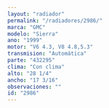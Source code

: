 ```yaml
---
layout: "radiador"
permalink: "/radiadores/2986/"
marca: "GMC"
modelo: "Sierra"
ano: "1999"
motor: "V6 4.3, V8 4.8,5.3"
transmision: "Automática"
parte: "432295"
clima: "Con clima"
alto: "28 1/4"
ancho: "17 3/16"
observaciones: ""
id: "2986"
---
```


